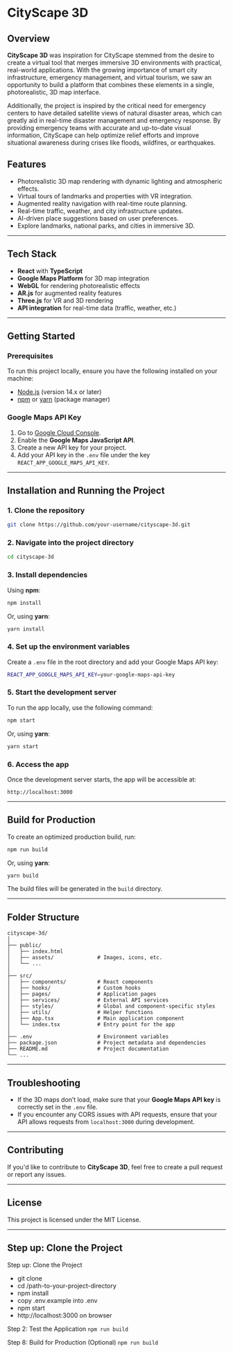 
# **CityScape 3D**

## **Overview**
**CityScape 3D** was inspiration for CityScape stemmed from the desire to create a virtual tool that merges immersive 3D environments with practical, real-world applications. With the growing importance of smart city infrastructure, emergency management, and virtual tourism, we saw an opportunity to build a platform that combines these elements in a single, photorealistic, 3D map interface.

Additionally, the project is inspired by the critical need for emergency centers to have detailed satellite views of natural disaster areas, which can greatly aid in real-time disaster management and emergency response. By providing emergency teams with accurate and up-to-date visual information, CityScape can help optimize relief efforts and improve situational awareness during crises like floods, wildfires, or earthquakes.


## **Features**
- Photorealistic 3D map rendering with dynamic lighting and atmospheric effects.
- Virtual tours of landmarks and properties with VR integration.
- Augmented reality navigation with real-time route planning.
- Real-time traffic, weather, and city infrastructure updates.
- AI-driven place suggestions based on user preferences.
- Explore landmarks, national parks, and cities in immersive 3D.

---

## **Tech Stack**
- **React** with **TypeScript**
- **Google Maps Platform** for 3D map integration
- **WebGL** for rendering photorealistic effects
- **AR.js** for augmented reality features
- **Three.js** for VR and 3D rendering
- **API integration** for real-time data (traffic, weather, etc.)

---

## **Getting Started**

### **Prerequisites**
To run this project locally, ensure you have the following installed on your machine:
- [Node.js](https://nodejs.org/en/) (version 14.x or later)
- [npm](https://www.npmjs.com/) or [yarn](https://yarnpkg.com/) (package manager)

### **Google Maps API Key**
1. Go to [Google Cloud Console](https://console.cloud.google.com/).
2. Enable the **Google Maps JavaScript API**.
3. Create a new API key for your project.
4. Add your API key in the `.env` file under the key `REACT_APP_GOOGLE_MAPS_API_KEY`.

---

## **Installation and Running the Project**

### **1. Clone the repository**
```bash
git clone https://github.com/your-username/cityscape-3d.git
```

### **2. Navigate into the project directory**
```bash
cd cityscape-3d
```

### **3. Install dependencies**
Using **npm**:
```bash
npm install
```
Or, using **yarn**:
```bash
yarn install
```

### **4. Set up the environment variables**
Create a `.env` file in the root directory and add your Google Maps API key:
```bash
REACT_APP_GOOGLE_MAPS_API_KEY=your-google-maps-api-key
```

### **5. Start the development server**
To run the app locally, use the following command:
```bash
npm start
```
Or, using **yarn**:
```bash
yarn start
```

### **6. Access the app**
Once the development server starts, the app will be accessible at:
```
http://localhost:3000
```

---

## **Build for Production**
To create an optimized production build, run:
```bash
npm run build
```
Or, using **yarn**:
```bash
yarn build
```
The build files will be generated in the `build` directory.

---

## **Folder Structure**
```
cityscape-3d/
│
├── public/
│   ├── index.html
│   ├── assets/              # Images, icons, etc.
│   └── ...
│
├── src/
│   ├── components/          # React components
│   ├── hooks/               # Custom hooks
│   ├── pages/               # Application pages
│   ├── services/            # External API services
│   ├── styles/              # Global and component-specific styles
│   ├── utils/               # Helper functions
│   ├── App.tsx              # Main application component
│   └── index.tsx            # Entry point for the app
│
├── .env                     # Environment variables
├── package.json             # Project metadata and dependencies
├── README.md                # Project documentation
└── ...
```

---

## **Troubleshooting**

- If the 3D maps don’t load, make sure that your **Google Maps API key** is correctly set in the `.env` file.
- If you encounter any CORS issues with API requests, ensure that your API allows requests from `localhost:3000` during development.

---

## **Contributing**
If you'd like to contribute to **CityScape 3D**, feel free to create a pull request or report any issues.

---

## **License**
This project is licensed under the MIT License.

---

## **Step up: Clone  the Project**

Step up: Clone  the Project

- git clone <repository-url>
- cd /path-to-your-project-directory
- npm install
- copy .env.example into .env
- npm start
- http://localhost:3000 on browser


Step 2: Test the Application
```npm run build```

Step 8: Build for Production (Optional)
``` npm run build ```

